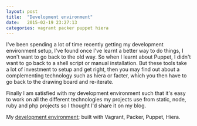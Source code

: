 ```yaml
---
layout: post
title:  "Development environment"
date:   2015-02-19 23:27:13
categories: vagrant packer puppet hiera
---
```


I've been spending a lot of time recently getting my development environment setup, I've found once I've learnt a better way to do things, I won't want to go back to the old way. So when I learnt about Puppet, I didn't want to go back to a shell script or manual installation. But these tools take a lot of investment to setup and get right, then you may find out about a complementing technology such as hiera or facter, which you then have to go back to the drawing board and re-iterate.

Finally I am satisfied with my development environment such that it's easy to work on all the different technologies my projects use from static, node, ruby and php projects so I thought I'd share it on my blog.

My [development environment][1]; built with Vagrant, Packer, Puppet, Hiera.

[1]: https://github.com/iszak/environment
